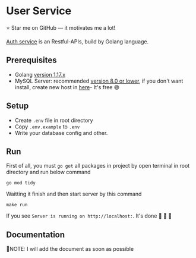 #  User Service
:star: Star me on GitHub — it motivates me a lot!

[Auth service]() is an Restful-APIs, build by Golang language.


## Prerequisites
- Golang [version 1.17.x](https://golang.org/doc/install)
- MySQL Server: recommended [version 8.0 or lower](https://dev.mysql.com/downloads/mysql/), if you don't want install, create new host in [here](https://www.clever-cloud.com/)- It's free :smile:


## Setup
- Create `.env` file in root directory
- Copy `.env.example` to `.env`
- Write your database config and other.

## Run 
First of all, you must `go get` all packages in project by open terminal in root directory and run below command
```
go mod tidy
```
Waitting it finish and then start server by this command
```
make run
```
If you see `Server is running on http://localhost:`. It's done  🚀 🚀 🚀

## Documentation 
🤖NOTE: I will add the document as soon as possible
